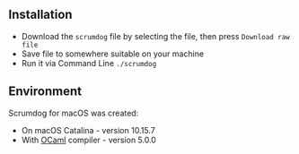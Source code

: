 ## Installation

- Download the `scrumdog` file by selecting the file, then press `Download raw file`
- Save file to somewhere suitable on your machine 
- Run it via Command Line  `./scrumdog`

## Environment

Scrumdog for macOS was created:

- On macOS Catalina - version 10.15.7
- With [OCaml](https://ocaml.org/) compiler - version 5.0.0
